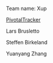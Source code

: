 Team name: Xup


[PivotalTracker](https://www.pivotaltracker.com/s/projects/1193856)




Lars Brusletto

Steffen Birkeland

Yuanyang Zhang
